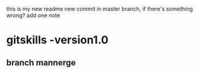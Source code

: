 this is my new readme
new commit in master branch, if there's something wrong?
add one note
# gitskills -version1.0
## branch mannerge
